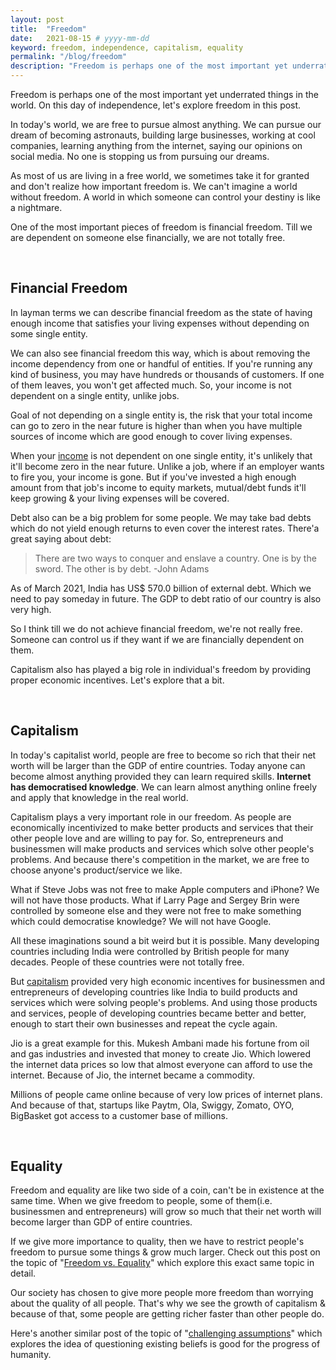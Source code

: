 ```yaml
---
layout: post
title:  "Freedom"
date:   2021-08-15 # yyyy-mm-dd
keyword: freedom, independence, capitalism, equality
permalink: "/blog/freedom"
description: "Freedom is perhaps one of the most important yet underrated things in the world. World in which you are not free to live your life on your terms, is like a prison."
---
```


Freedom is perhaps one of the most important yet underrated things in the world. On this day of independence, let's explore freedom in this post. 

In today's world, we are free to pursue almost anything. We can pursue our dream of becoming astronauts, building large businesses, working at cool companies, learning anything from the internet, saying our opinions on social media. No one is stopping us from pursuing our dreams.                   

As most of us are living in a free world, we sometimes take it for granted and don't realize how important freedom is. We can't imagine a world without freedom. A world in which someone can control your destiny is like a nightmare. 

One of the most important pieces of freedom is financial freedom. Till we are dependent on someone else financially, we are not totally free.

<br/>

## Financial Freedom

In layman terms we can describe financial freedom as the state of having enough income that satisfies your living expenses without depending on some single entity.

We can also see financial freedom this way, which is about removing the income dependency from one or handful of entities. If you're running any kind of business, you may have hundreds or thousands of customers. If one of them leaves, you won't get affected much. So, your income is not dependent on a single entity, unlike jobs.

Goal of not depending on a single entity is, the risk that your total income can go to zero in the near future is higher than when you have multiple sources of income which are good enough to cover living expenses.    

When your <a href="https://prashantkikani.com/blog/money" target="_blank">income</a> is not dependent on one single entity, it's unlikely that it'll become zero in the near future. Unlike a job, where if an employer wants to fire you, your income is gone. But if you've invested a high enough amount from that job's income to equity markets, mutual/debt funds it'll keep growing & your living expenses will be covered. 

Debt also can be a big  problem for some people. We may take bad debts which do not yield enough returns to even cover the interest rates. There'a great saying about debt:

> There are two ways to conquer and enslave a country. One is by the sword. The other is by debt. -John Adams

As of March 2021, India has US$ 570.0 billion of external debt. Which we need to pay someday in future. The GDP to debt ratio of our country is also very high.

So I think till we do not achieve financial freedom, we're not really free. Someone can control us if they want if we are financially dependent on them. 

Capitalism also has played a big role in individual's freedom by providing proper economic incentives. Let's explore that a bit.

<br/>

## Capitalism

In today's capitalist world, people are free to become so rich that their net worth will be larger than the GDP of entire countries. Today anyone can become almost anything provided they can learn required skills. <b>Internet has democratised knowledge</b>. We can learn almost anything online freely and apply that knowledge in the real world.    

Capitalism plays a very important role in our freedom. As people are economically incentivized to make better products and services that their other people love and are willing to pay for. So, entrepreneurs and businessmen will make products and services which solve other people's problems. And because there's competition in the market, we are free to choose anyone's product/service we like.

What if Steve Jobs was not free to make Apple computers and iPhone? We will not have those products. What if Larry Page and Sergey Brin were controlled by someone else and they were not free to make something which could democratise knowledge? We will not have Google.

All these imaginations sound a bit weird but it is possible. Many developing countries including India were controlled by British people for many decades. People of these countries were not totally free.

But [capitalism](https://prashantkikani.com/blog/capitalism) provided very high economic incentives for businessmen and entrepreneurs of developing countries like India to build products and services which were solving people's problems. And using those products and services, people of developing countries became better and better, enough to start their own businesses and repeat the cycle again.

Jio is a great example for this. Mukesh Ambani made his fortune from oil and gas industries and invested that money to create Jio. Which lowered the internet data prices so low that almost everyone can afford to use the internet. Because of Jio, the internet became a commodity.

Millions of people came online because of very low prices of internet plans. And because of that, startups like Paytm, Ola, Swiggy, Zomato, OYO, BigBasket got access to a customer base of millions.

<br/>

## Equality

Freedom and equality are like two side of a coin, can't be in existence at the same time. When we give freedom to people, some of them(i.e. businessmen and entrepreneurs) will grow so much that their net worth will become larger than GDP of entire countries. 

If we give more importance to quality, then we have to restrict people's freedom to pursue some things & grow much larger. Check out this post on the topic of "[Freedom vs. Equality](https://prashantkikani.com/blog/freedom-vs-equality)" which explore this exact same topic in detail.

Our society has chosen to give more people more freedom than worrying about the quality of all people. That's why we see the growth of capitalism & because of that, some people are getting richer faster than other people do.

Here's another similar post of the topic of "[challenging assumptions](https://prashantkikani.com/blog/challenge-assumptions)" which explores the idea of questioning existing beliefs is good for the progress of humanity.   

